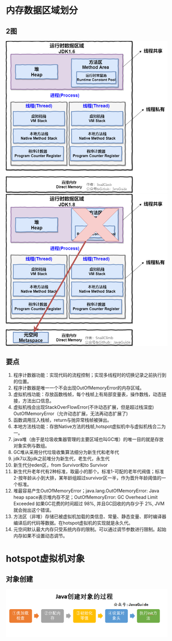 # 内存数据区域划分
## 2图
![title](https://raw.githubusercontent.com/bk201sama/imagesBD/master/gitnote/2020/02/26/JVM%E8%BF%90%E8%A1%8C%E6%97%B6%E6%95%B0%E6%8D%AE%E5%8C%BA%E5%9F%9F-1582700740491.png)![title](https://raw.githubusercontent.com/bk201sama/imagesBD/master/gitnote/2020/02/26/2019-3Java%E8%BF%90%E8%A1%8C%E6%97%B6%E6%95%B0%E6%8D%AE%E5%8C%BA%E5%9F%9FJDK1.8-1582700751066.png)
## 要点
1. 程序计数器功能：实现代码的流程控制；实现多线程时的切换记录之前执行到的位置。
2. 程序计数器是唯一一个不会出现OutOfMemoryError的内存区域。
3. 虚拟机栈功能：存放函数栈帧，每个栈帧上有局部变量表，操作数栈，动态链接，方法出口信息。
4. 虚拟机栈会出现StackOverFlowError(不许动态扩展，但是超过栈深度)
OutOfMemoryError（允许动态扩展，无法再动态扩展了)
5. 函数调用压入栈帧，return与抛异常栈帧被弹出。
6. 本地方法栈功能：存放Native方法的栈帧,hotspot虚拟机中与虚拟机栈合二为一。
7. java堆（由于是垃圾收集器管理的主要区域也叫GC堆）的唯一目的就是存放对象实例与数组。
8. GC堆从采用分代垃圾收集算法细分为新生代和老年代
9. jdk7以及jdk之前堆分为新生代，老生代，永生代
10. 新生代分eden区，from Survivor和to Survivor 
11. 新生代升老年代有2种标准，取最小的那个。标准1-可配的老年代阀值；标准2-按年龄从小到大排，某年龄组超过survivor区一半，作为晋升年龄阈值的一个标准。
12. 堆最容易产生OutOfMemoryError；java.lang.OutOfMemoryError: Java heap space表示堆内存不足；OutOfMemoryError: GC Overhead Limit Exceeded 如果GC花费的时间超过 98%, 并且GC回收的内存少于 2%, JVM就会抛出这个错误。
13. 方法区（非堆）存储已被虚拟机加载的类信息、常量、静态变量、即时编译器编译后的代码等数据。在hotspot虚拟机的实现就是永久代。
14. 元空间默认最大内存只受系统内存的限制。可以通过调节参数进行限制。起始内存如果不设置动态调节。
# hotspot虚拟机对象
## 对象创建
![title](https://raw.githubusercontent.com/bk201sama/imagesBD/master/gitnote/2020/02/26/Java%E5%88%9B%E5%BB%BA%E5%AF%B9%E8%B1%A1%E7%9A%84%E8%BF%87%E7%A8%8B-1582710411187.png)
## 
